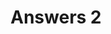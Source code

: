 ---
title: Answers 2
linktitle: Answers 2
toc: true
type: docs
draft: false
menu:
  mlis_rl:
    parent: "ans"
    weight: 20

# Prev/next pager order (if `docs_section_pager` enabled in `params.toml`)
weight: 14
---